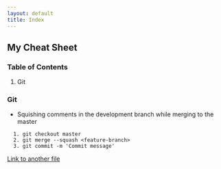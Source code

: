 ```yaml
---
layout: default
title: Index
---
```

## My Cheat Sheet

### Table of Contents
1. Git

### Git
- Squishing comments in the development branch while merging to the master

```
  1. git checkout master
  2. git merge --squash <feature-branch>
  3. git commit -m 'Commit message'
```

[Link to another file](git_make_change_commit)
